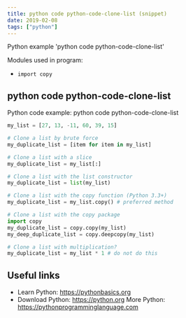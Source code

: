 ```yaml
---
title: python code python-code-clone-list (snippet)
date: 2019-02-08
tags: ["python"]
---
```

Python example 'python code python-code-clone-list'


Modules used in program: 
* `import copy`

## python code python-code-clone-list

Python code example: python code python-code-clone-list

```python
my_list = [27, 13, -11, 60, 39, 15]

# Clone a list by brute force
my_duplicate_list = [item for item in my_list]

# Clone a list with a slice
my_duplicate_list = my_list[:]

# Clone a list with the list constructor
my_duplicate_list = list(my_list) 

# Clone a list with the copy function (Python 3.3+)
my_duplicate_list = my_list.copy() # preferred method

# Clone a list with the copy package
import copy
my_duplicate_list = copy.copy(my_list)
my_deep_duplicate_list = copy.deepcopy(my_list)

# Clone a list with multiplication?
my_duplicate_list = my_list * 1 # do not do this


```

## Useful links

- Learn Python: https://pythonbasics.org
- Download Python: https://python.org
More Python: https://pythonprogramminglanguage.com
